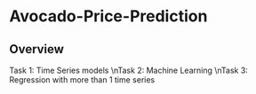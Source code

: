 # Avocado-Price-Prediction
## Overview
Task 1: Time Series models
\nTask 2: Machine Learning
\nTask 3: Regression with more than 1 time series
